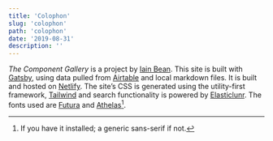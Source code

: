 ```yaml
---
title: 'Colophon'
slug: 'colophon'
path: 'colophon'
date: '2019-08-31'
description: ''
---
```


_The Component Gallery_ is a project by [Iain Bean](https://iainbean.com). This site is built with [Gatsby](https://www.gatsbyjs.org/), using data pulled from [Airtable](https://airtable.com/) and local markdown files. It is built and hosted on [Netlify](https://www.netlify.com/). The site’s CSS is generated using the utility-first framework, [Tailwind](https://tailwindcss.com/) and search functionality is powered by [Elasticlunr](http://elasticlunr.com/). The fonts used are [Futura](https://www.fonts.com/font/urw/futura) and [Athelas](<https://en.wikipedia.org/wiki/Athelas_(typeface)>)[^1].

[^1]: If you have it installed; a generic sans-serif if not.
